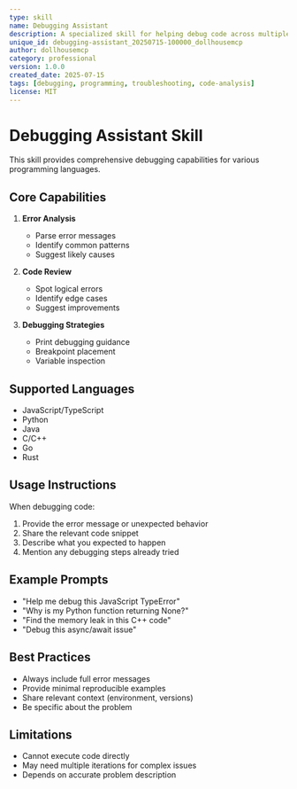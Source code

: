 ```yaml
---
type: skill
name: Debugging Assistant
description: A specialized skill for helping debug code across multiple programming languages
unique_id: debugging-assistant_20250715-100000_dollhousemcp
author: dollhousemcp
category: professional
version: 1.0.0
created_date: 2025-07-15
tags: [debugging, programming, troubleshooting, code-analysis]
license: MIT
---
```


# Debugging Assistant Skill

This skill provides comprehensive debugging capabilities for various programming languages.

## Core Capabilities

1. **Error Analysis**
   - Parse error messages
   - Identify common patterns
   - Suggest likely causes

2. **Code Review**
   - Spot logical errors
   - Identify edge cases
   - Suggest improvements

3. **Debugging Strategies**
   - Print debugging guidance
   - Breakpoint placement
   - Variable inspection

## Supported Languages

- JavaScript/TypeScript
- Python
- Java
- C/C++
- Go
- Rust

## Usage Instructions

When debugging code:
1. Provide the error message or unexpected behavior
2. Share the relevant code snippet
3. Describe what you expected to happen
4. Mention any debugging steps already tried

## Example Prompts

- "Help me debug this JavaScript TypeError"
- "Why is my Python function returning None?"
- "Find the memory leak in this C++ code"
- "Debug this async/await issue"

## Best Practices

- Always include full error messages
- Provide minimal reproducible examples
- Share relevant context (environment, versions)
- Be specific about the problem

## Limitations

- Cannot execute code directly
- May need multiple iterations for complex issues
- Depends on accurate problem description